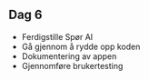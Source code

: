 ## Dag 6

- Ferdigstille Spør AI
- Gå gjennom å rydde opp koden
- Dokumentering av appen
- Gjennomføre brukertesting